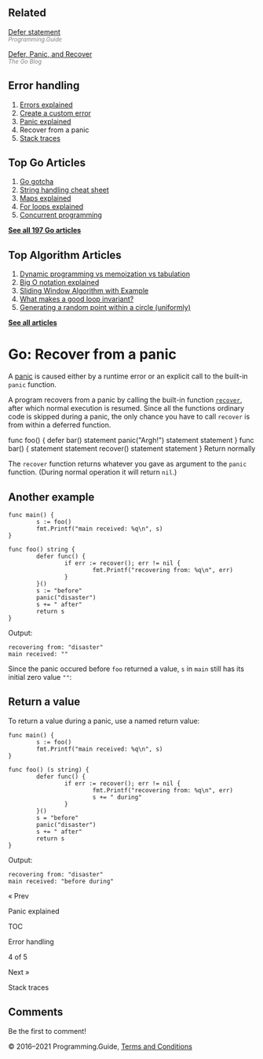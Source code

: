 



## Related

[Defer statement](defer.html)  
<span style="color: grey; font-style: italic; font-size: smaller">Programming.Guide</span>

[Defer, Panic, and Recover](https://blog.golang.org/defer-panic-and-recover)  
<span style="color: grey; font-style: italic; font-size: smaller">The Go Blog</span>

## Error handling

1.  [Errors explained](errors-explained.html)
2.  [Create a custom error](create-error.html)
3.  [Panic explained](panic-explained.html)
4.  Recover from a panic
5.  [Stack traces](stack-trace.html)

## Top Go Articles

1.  [Go gotcha](go-gotcha.html)
2.  [String handling cheat sheet](string-functions-reference-cheat-sheet.html)
3.  [Maps explained](maps-explained.html)
4.  [For loops explained](for-loop.html)
5.  [Concurrent programming](go-concurrency-tutorial.html)

[**See all 197 Go articles**](index.html)



## Top Algorithm Articles

1.  [Dynamic programming vs memoization vs tabulation](../dynamic-programming-vs-memoization-vs-tabulation.html)
2.  [Big O notation explained](../big-o-notation-explained.html)
3.  [Sliding Window Algorithm with Example](../sliding-window-example.html)
4.  [What makes a good loop invariant?](../what-makes-a-good-loop-invariant.html)
5.  [Generating a random point within a circle (uniformly)](../random-point-within-circle.html)

[**See all articles**](../index.html)

# Go: Recover from a panic

A [panic](panic-explained.html) is caused either by a runtime error or an explicit call to the built-in `panic` function.

A program recovers from a panic by calling the built-in function [`recover`](https://golang.org/ref/spec#Handling_panics), after which normal execution is resumed. Since all the functions ordinary code is skipped during a panic, the only chance you have to call `recover` is from within a deferred function.

func foo() { defer bar() statement panic("Argh!") statement statement } func bar() { statement statement recover() statement statement } Return normally

The `recover` function returns whatever you gave as argument to the `panic` function. (During normal operation it will return `nil`.)

## Another example

    func main() {
            s := foo()
            fmt.Printf("main received: %q\n", s)
    }

    func foo() string {
            defer func() {
                    if err := recover(); err != nil {
                            fmt.Printf("recovering from: %q\n", err)
                    }
            }()
            s := "before"
            panic("disaster")
            s += " after"
            return s
    }

Output:

    recovering from: "disaster"
    main received: ""

Since the panic occured before `foo` returned a value, `s` in `main` still has its initial zero value `""`:

## Return a value

To return a value during a panic, use a named return value:

    func main() {
            s := foo()
            fmt.Printf("main received: %q\n", s)
    }

    func foo() (s string) {
            defer func() {
                    if err := recover(); err != nil {
                            fmt.Printf("recovering from: %q\n", err)
                            s += " during"
                    }
            }()
            s = "before"
            panic("disaster")
            s += " after"
            return s
    }

Output:

    recovering from: "disaster"
    main received: "before during"

<a href="panic-explained.html" class="prev"></a>

« Prev

Panic explained

[](go-errors-tutorial.html)

TOC

Error handling

4 of 5

<a href="stack-trace.html" class="next"></a>

Next »

Stack traces

## Comments

Be the first to comment!

© 2016–2021 Programming.Guide, [Terms and Conditions](../terms-and-conditions.html)
